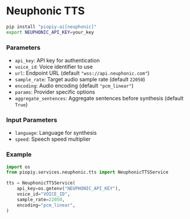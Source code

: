 # Neuphonic TTS

```bash
pip install "piopiy-ai[neuphonic]"
export NEUPHONIC_API_KEY=your_key
```

### Parameters

- `api_key`: API key for authentication
- `voice_id`: Voice identifier to use
- `url`: Endpoint URL (default `"wss://api.neuphonic.com"`)
- `sample_rate`: Target audio sample rate (default `22050`)
- `encoding`: Audio encoding (default `"pcm_linear"`)
- `params`: Provider specific options
- `aggregate_sentences`: Aggregate sentences before synthesis (default `True`)


### Input Parameters

- `language`: Language for synthesis
- `speed`: Speech speed multiplier


### Example

```python
import os
from piopiy.services.neuphonic.tts import NeuphonicTTSService

tts = NeuphonicTTSService(
    api_key=os.getenv("NEUPHONIC_API_KEY"),
    voice_id="VOICE_ID",
    sample_rate=22050,
    encoding="pcm_linear",
)
```
